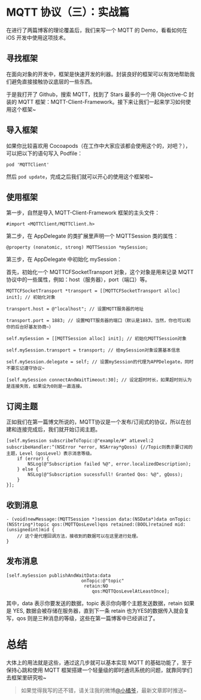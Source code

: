 # MQTT 协议（三）：实战篇

在进行了两篇博客的理论覆盖后，我们来写一个 MQTT 的 Demo，看看如何在 iOS 开发中使用这项技术。

## 寻找框架

在面向对象的开发中，框架是快速开发的利器。封装良好的框架可以有效地帮助我们避免直接接触协议底层的一些东西。

于是我打开了 Github，搜索 MQTT，找到了 Stars 最多的一个用 Objective-C 封装的 MQTT 框架：MQTT-Client-Framework。接下来让我们一起来学习如何使用这个框架~

## 导入框架

如果你比较喜欢用 Cocoapods（在工作中大家应该都会使用这个的，对吧？），可以把以下的语句写入 Podfile：

```
pod 'MQTTClient'
```

然后 `pod update`，完成之后我们就可以开心的使用这个框架啦~

## 使用框架

第一步，自然是导入 MQTT-Client-Framework 框架的主头文件：

```
#import <MQTTClient/MQTTClient.h>
```

第二步，在 AppDelegate 的类扩展里声明一个 MQTTSession 类的属性：

```
@property (nonatomic, strong) MQTTSession *mySession;
```

第三步，在 AppDelegate 中初始化 mySession：

首先，初始化一个 MQTTCFSocketTransport 对象，这个对象是用来记录 MQTT 协议中的一些属性，例如：host（服务器），port（端口）等。

```
MQTTCFSocketTransport *transport = [[MQTTCFSocketTransport alloc] init]; // 初始化对象

transport.host = @"localhost"; // 设置MQTT服务器的地址

transport.port = 1883; // 设置MQTT服务器的端口（默认是1883，当然，你也可以和你的后台好基友协商~）

self.mySession = [[MQTTSession alloc] init]; // 初始化MQTTSession对象

self.mySession.transport = transport; // 给mySession对象设置基本信息

self.mySession.delegate = self; // 设置mySession的代理为APPDelegate，同时不要忘记遵守协议~

[self.mySession connectAndWaitTimeout:30]; // 设定超时时长，如果超时则认为是连接失败，如果设为0则是一直连接。
```

## 订阅主题

正如我们在第一篇博文所说的，MQTT协议是一个发布/订阅式的协议，所以在创建和连接完成后，我们就开始订阅主题。

```
[self.mySession subscribeToTopic:@"example/#" atLevel:2 subscribeHandler:^(NSError *error, NSArray*gQoss) {//Topic则表示要订阅的主题，Level（qosLevel）表示消息等级。
    if (error) {
        NSLog(@"Subscription failed %@", error.localizedDescription);
    } else {
        NSLog(@"Subscription sucessfull! Granted Qos: %@", gQoss);
    }
}];
```

## 收到消息

```
- (void)newMessage:(MQTTSession *)session data:(NSData*)data onTopic:(NSString*)topic qos:(MQTTQosLevel)qos retained:(BOOL)retained mid:(unsignedint)mid {
    // 这个是代理回调方法，接收到的数据可以在这里进行处理。
}
```

## 发布消息

```
[self.mySession publishAndWaitData:data
                            onTopic:@"topic"
                             retain:NO
                                qos:MQTTQosLevelAtLeastOnce];
```

其中，data 表示你要发送的数据，topic 表示你向哪个主题发送数据，retain 如果是 YES, 数据会被存储在服务器，直到下一条 retain 也为YES的数据传入就会复写，qos 则是三种消息的等级，这些在第一篇博客中已经讲过了。

# 总结

大体上的用法就是这些，通过这几步就可以基本实现 MQTT 的基础功能了，至于保持心跳和使用 MQTT 框架搭建一个轻量级的即时通讯系统的问题，就靠同学们去框架里研究啦~

> 如果觉得我写的还不错，请关注我的微博[@小橘爷](http://weibo.com/yanghaoyu0225)，最新文章即时推送~
